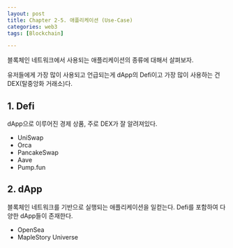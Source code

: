 ```yaml
---
layout: post
title: Chapter 2-5. 애플리케이션 (Use-Case)
categories: web3
tags: [Blockchain]

---
```

블록체인 네트워크에서 사용되는 애플리케이션의 종류에 대해서 살펴보자.

유저들에게 가장 많이 사용되고 언급되는게 dApp의 Defi이고 가장 많이 사용하는 건 DEX(탈중앙화 거래소)다.

## 1. Defi

dApp으로 이루어진 경제 상품, 주로 DEX가 잘 알려져있다.

- UniSwap
- Orca
- PancakeSwap
- Aave
- Pump.fun

## 2. dApp

블록체인 네트워크를 기반으로 실행되는 애플리케이션을 일컫는다. Defi를 포함하여 다양한 dApp들이 존재한다.

- OpenSea
- MapleStory Universe
